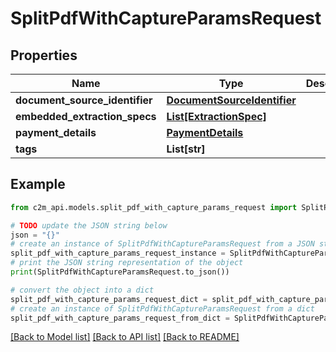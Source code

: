 # SplitPdfWithCaptureParamsRequest


## Properties

Name | Type | Description | Notes
------------ | ------------- | ------------- | -------------
**document_source_identifier** | [**DocumentSourceIdentifier**](DocumentSourceIdentifier.md) |  | 
**embedded_extraction_specs** | [**List[ExtractionSpec]**](ExtractionSpec.md) |  | 
**payment_details** | [**PaymentDetails**](PaymentDetails.md) |  | [optional] 
**tags** | **List[str]** |  | [optional] 

## Example

```python
from c2m_api.models.split_pdf_with_capture_params_request import SplitPdfWithCaptureParamsRequest

# TODO update the JSON string below
json = "{}"
# create an instance of SplitPdfWithCaptureParamsRequest from a JSON string
split_pdf_with_capture_params_request_instance = SplitPdfWithCaptureParamsRequest.from_json(json)
# print the JSON string representation of the object
print(SplitPdfWithCaptureParamsRequest.to_json())

# convert the object into a dict
split_pdf_with_capture_params_request_dict = split_pdf_with_capture_params_request_instance.to_dict()
# create an instance of SplitPdfWithCaptureParamsRequest from a dict
split_pdf_with_capture_params_request_from_dict = SplitPdfWithCaptureParamsRequest.from_dict(split_pdf_with_capture_params_request_dict)
```
[[Back to Model list]](../README.md#documentation-for-models) [[Back to API list]](../README.md#documentation-for-api-endpoints) [[Back to README]](../README.md)



